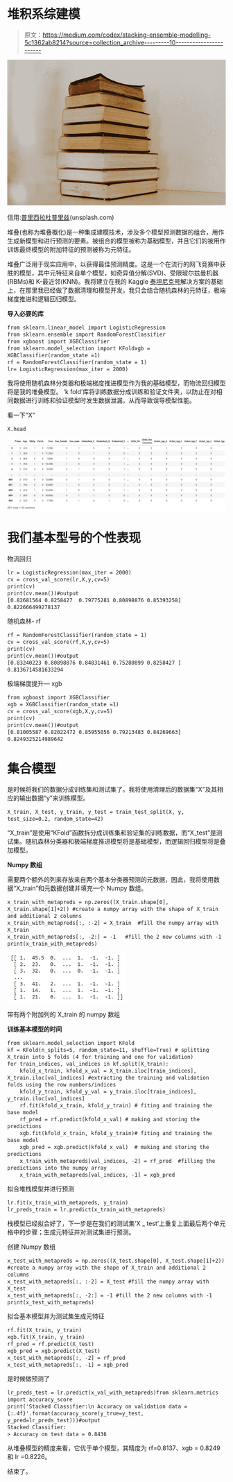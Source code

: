 # 堆积系综建模

> 原文：<https://medium.com/codex/stacking-ensemble-modelling-5c1362ab8214?source=collection_archive---------10----------------------->

![](img/eb12636661d48413cd0ed6dce0024b90.png)

信用:[普里西拉杜普里兹](https://unsplash.com/@priscilladupreez)(unsplash.com)

堆叠(也称为堆叠概化)是一种集成建模技术，涉及多个模型预测数据的组合，用作生成新模型和进行预测的要素。被组合的模型被称为基础模型，并且它们的被用作训练最终模型的附加特征的预测被称为元特征。

堆叠广泛用于现实应用中，以获得最佳预测精度。这是一个在流行的网飞竞赛中获胜的模型，其中元特征来自单个模型，如奇异值分解(SVD)、受限玻尔兹曼机器(RBMs)和 K-最近邻(KNN)。我将建立在我的 Kaggle [泰坦尼克号](https://usmanbiu.medium.com/titanic-project-breakdown-kaggle-dataset-52cf812face5)解决方案的基础上，在那里我已经做了数据清理和模型开发。我只会结合随机森林的元特征，极端梯度推进和逻辑回归模型。

**导入必要的库**

```
from sklearn.linear_model import LogisticRegression
from sklearn.ensemble import RandomForestClassifier
from xgboost import XGBClassifier
from sklearn.model_selection import KFoldxgb = XGBClassifier(random_state =1)
rf = RandomForestClassifier(random_state = 1)
lr= LogisticRegression(max_iter = 2000)
```

我将使用随机森林分类器和极端梯度推进模型作为我的基础模型，而物流回归模型将是我的堆叠模型。
‘k fold’库将训练数据分成训练和验证文件夹，以防止在对相同数据进行训练和验证模型时发生数据泄漏，从而导致误导模型性能。

看一下“X”

```
X.head
```

![](img/9bffedb848df47b08a3c7b93c4c51f84.png)

# 我们基本型号的个性表现

物流回归

```
lr = LogisticRegression(max_iter = 2000)
cv = cross_val_score(lr,X,y,cv=5)
print(cv)
print(cv.mean())#output
[0.82681564 0.8258427  0.79775281 0.80898876 0.85393258]
0.822666499278137
```

随机森林- rf

```
rf = RandomForestClassifier(random_state = 1)
cv = cross_val_score(rf,X,y,cv=5)
print(cv)
print(cv.mean())#output
[0.83240223 0.80898876 0.84831461 0.75280899 0.8258427 ]
0.8136714581633294
```

极端梯度提升— xgb

```
from xgboost import XGBClassifier
xgb = XGBClassifier(random_state =1)
cv = cross_val_score(xgb,X,y,cv=5)
print(cv)
print(cv.mean())#output
[0.81005587 0.82022472 0.85955056 0.79213483 0.84269663]
0.8249325214989642
```

# 集合模型

是时候将我们的数据分成训练集和测试集了。我将使用清理后的数据集“X”及其相应的输出数据“y”来训练模型。

```
X_train, X_test, y_train, y_test = train_test_split(X, y, test_size=0.2, random_state=42)
```

“X_train”是使用“KFold”函数拆分成训练集和验证集的训练数据，而“X_test”是测试集。随机森林分类器和极端梯度推进模型将是基础模型，而逻辑回归模型将是叠加模型。

**Numpy 数组**

需要两个额外的列来存放来自两个基本分类器预测的元数据，因此，我将使用数据“X_train”和元数据创建并填充一个 Numpy 数组。

```
x_train_with_metapreds = np.zeros((X_train.shape[0], X_train.shape[1]+2)) #create a numpy array with the shape of X_train and additional 2 columns
x_train_with_metapreds[:, :-2] = X_train  #fill the numpy array with X_train
x_train_with_metapreds[:, -2:] = -1   #fill the 2 new columns with -1
print(x_train_with_metapreds)
```

![](img/7d50fc23b4f67c8f118a7c7ecca798c4.png)

带有两个附加列的 X_train 的 numpy 数组

**训练基本模型的时间**

```
from sklearn.model_selection import KFold
kf = KFold(n_splits=5, random_state=11, shuffle=True) # splitting X_train into 5 folds (4 for training and one for validation)
for train_indices, val_indices in kf.split(X_train):
    kfold_x_train, kfold_x_val = X_train.iloc[train_indices], X_train.iloc[val_indices] #extracting the training and validation folds using the row numbers/indices
    kfold_y_train, kfold_y_val = y_train.iloc[train_indices], y_train.iloc[val_indices]
    rf.fit(kfold_x_train, kfold_y_train) # fiting and training the base model
    rf_pred = rf.predict(kfold_x_val) # making and storing the predictions
    xgb.fit(kfold_x_train, kfold_y_train)# fiting and training the base model
    xgb_pred = xgb.predict(kfold_x_val)  # making and storing the predictions
    x_train_with_metapreds[val_indices, -2] = rf_pred  #filling the predictions into the numpy array
    x_train_with_metapreds[val_indices, -1] = xgb_pred
```

拟合堆栈模型并进行预测

```
lr.fit(x_train_with_metapreds, y_train)
lr_preds_train = lr.predict(x_train_with_metapreds)
```

栈模型已经拟合好了，下一步是在我们的测试集‘X _ test’上重复上面最后两个单元格中的步骤；生成元特征并对测试集进行预测。

创建 Numpy 数组

```
x_test_with_metapreds = np.zeros((X_test.shape[0], X_test.shape[1]+2)) #create a numpy array with the shape of X_train and additional 2 columns
x_test_with_metapreds[:, :-2] = X_test #fill the numpy array with X_test
x_test_with_metapreds[:, -2:] = -1 #fill the 2 new columns with -1
print(x_test_with_metapreds)
```

拟合基本模型并为测试集生成元特征

```
rf.fit(X_train, y_train)
xgb.fit(X_train, y_train)
rf_pred = rf.predict(X_test)
xgb_pred = xgb.predict(X_test)
x_test_with_metapreds[:, -2] = rf_pred
x_test_with_metapreds[:, -1] = xgb_pred
```

是时候做预测了

```
lr_preds_test = lr.predict(x_val_with_metapreds)from sklearn.metrics import accuracy_score
print('Stacked Classifier:\n Accuracy on validation data = {:.4f}'.format(accuracy_score(y_true=y_test, y_pred=lr_preds_test)))#output
Stacked Classifier:
> Accuracy on test data = 0.8436
```

从堆叠模型的精度来看，它优于单个模型，其精度为 rf=0.8137、xgb = 0.8249 和 lr =0.8226。

结束了。